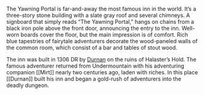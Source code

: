 The Yawning Portal is far-and-away the most famous inn in the world. It’s a three-story stone building with a slate gray roof and several chimneys. A signboard that simply reads “The Yawning Portal,” hangs on chains from a black iron pole above the front door, announcing the entry to the inn. Well-worn boards cover the floor, but the main impression is of comfort. Rich blue tapestries of fairytale adventurers decorate the wood-paneled walls of the common room, which consist of a bar and tables of stout wood.

The inn was built in 1306 DR by [Durnan](../../../../01_NPCiary/Yawning%20Portal/Durnan.md) on the ruins of Halaster’s Hold. The famous adventurer returned from Undermountain with his adventuring companion [[Mirt]] nearly two centuries ago, laden with riches. In this place [[Durnan]] built his inn and began a gold-rush of adventurers into the deadly dungeon.